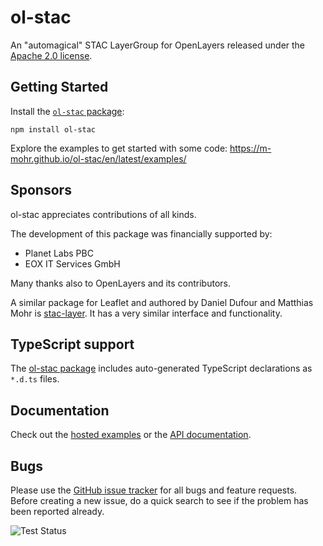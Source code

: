 # ol-stac

An "automagical" STAC LayerGroup for OpenLayers released under the [Apache 2.0 license](LICENSE.md).

## Getting Started

Install the [`ol-stac` package](https://www.npmjs.com/package/ol-stac):

```
npm install ol-stac
```

Explore the examples to get started with some code:
<https://m-mohr.github.io/ol-stac/en/latest/examples/>


## Sponsors

ol-stac appreciates contributions of all kinds.

The development of this package was financially supported by:
- Planet Labs PBC
- EOX IT Services GmbH

Many thanks also to OpenLayers and its contributors.

A similar package for Leaflet and authored by Daniel Dufour and Matthias Mohr is
[stac-layer](https://github.com/stac-utils/stac-layer).
It has a very similar interface and functionality.

## TypeScript support

The [ol-stac package](https://npmjs.com/package/ol-stac) includes auto-generated TypeScript declarations as `*.d.ts` files.

## Documentation

Check out the [hosted examples](https://m-mohr.github.io/ol-stac/en/latest/examples/) or the [API documentation](https://m-mohr.github.io/ol-stac/en/latest/apidoc/).

## Bugs

Please use the [GitHub issue tracker](https://github.com/m-mohr/ol-stac/issues) for all bugs and feature requests. Before creating a new issue, do a quick search to see if the problem has been reported already.

![Test Status](https://github.com/m-mohr/ol-stac/workflows/Test/badge.svg)
